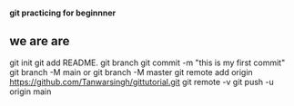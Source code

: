 #### git practicing for beginnner
## we are are 

git init
git add README.
git branch
git  commit -m "this is my first commit"
git branch -M main 
or git branch -M master
git remote add origin https://github.com/Tanwarsingh/gittutorial.git
git remote -v
git push -u origin main
